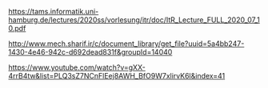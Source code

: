 https://tams.informatik.uni-hamburg.de/lectures/2020ss/vorlesung/itr/doc/ItR_Lecture_FULL_2020_07_10.pdf

http://www.mech.sharif.ir/c/document_library/get_file?uuid=5a4bb247-1430-4e46-942c-d692dead831f&groupId=14040

https://www.youtube.com/watch?v=gXX-4rrB4tw&list=PLQ3sZ7NCnFlEej8AWH_BfO9W7xlirvK6l&index=41